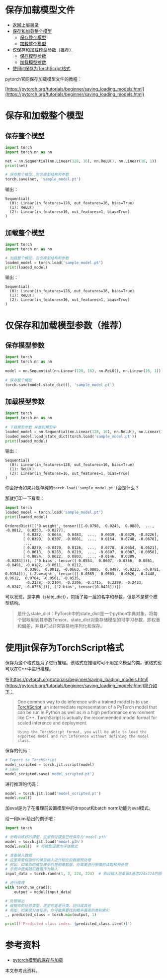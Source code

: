 # 保存加载模型文件

* [返回上层目录](../pytorch.md)
* [保存和加载整个模型](#保存和加载整个模型)
  * [保存整个模型](#保存整个模型)
  * [加载整个模型](#加载整个模型)
* [仅保存和加载模型参数（推荐）](#仅保存和加载模型参数（推荐）)
  * [保存模型参数](#保存模型参数)
  * [加载模型参数](#加载模型参数)
* [使用jit保存为TorchScript格式](#使用jit保存为TorchScript格式)

pytorch官网保存加载模型文件的教程：

[https://pytorch.org/tutorials/beginner/saving_loading_models.html](https://pytorch.org/tutorials/beginner/saving_loading_models.html)

# 保存和加载整个模型

## 保存整个模型

```python
import torch
import torch.nn as nn

net = nn.Sequential(nn.Linear(128, 16), nn.ReLU(), nn.Linear(16, 1))
print(net)

# 保存整个模型，包含模型结构和参数
torch.save(net, 'sample_model.pt')
```

输出：

```shell
Sequential(
  (0): Linear(in_features=128, out_features=16, bias=True)
  (1): ReLU()
  (2): Linear(in_features=16, out_features=1, bias=True)
)
```

## 加载整个模型

```python
import torch
import torch.nn as nn

# 加载整个模型，包含模型结构和参数
loaded_model = torch.load('sample_model.pt')
print(loaded_model)
```

输出：

```shell
Sequential(
  (0): Linear(in_features=128, out_features=16, bias=True)
  (1): ReLU()
  (2): Linear(in_features=16, out_features=1, bias=True)
)
```

# 仅保存和加载模型参数（推荐）

## 保存模型参数

```python
import torch
import torch.nn as nn
 
model = nn.Sequential(nn.Linear(128, 16), nn.ReLU(), nn.Linear(16, 1))
 
# 保存整个模型
torch.save(model.state_dict(), 'sample_model.pt')
```

## 加载模型参数

```python
import torch
import torch.nn as nn
 
# 下载模型参数 并放到模型中
loaded_model = nn.Sequential(nn.Linear(128, 16), nn.ReLU(), nn.Linear(16, 1))
loaded_model.load_state_dict(torch.load('sample_model.pt'))
print(loaded_model)
```

输出：

```shell
Sequential(
  (0): Linear(in_features=128, out_features=16, bias=True)
  (1): ReLU()
  (2): Linear(in_features=16, out_features=1, bias=True)
)
```

你会好奇如果只是单纯的`torch.load('sample_model.pt')`会是什么？

那就打印一下看看：

```python
import torch
loaded_model = torch.load('sample_model.pt')
print(loaded_model)
```



```shell
OrderedDict([('0.weight', tensor([[-0.0798,  0.0245,  0.0880,  ..., -0.0812,  0.0253, -0.0277],
        [ 0.0382,  0.0644,  0.0483,  ...,  0.0039, -0.0329, -0.0226],
        [ 0.0399,  0.0307, -0.0601,  ...,  0.0154,  0.0748, -0.0678],
        ...,
        [ 0.0279, -0.0479,  0.0126,  ...,  0.0778,  0.0654,  0.0521],
        [ 0.0613,  0.0283,  0.0219,  ..., -0.0807,  0.0087, -0.0058],
        [ 0.0824,  0.0022,  0.0803,  ..., -0.0146,  0.0389, -0.0284]])), ('0.bias', tensor([ 0.0554,  0.0607, -0.0356,  0.0661, -0.0491, -0.0182, -0.0611,  0.0212,
         0.0386,  0.0012, -0.0663, -0.0005,  0.0487, -0.0223, -0.0781,  0.0154])), ('2.weight', tensor([[-0.0585, -0.0603,  0.0626, -0.2448,  0.0612,  0.0704, -0.0561, -0.0535,
         -0.2328, -0.2104, -0.2206, -0.1715,  0.2299, -0.2423, -0.0247, -0.0756]])), ('2.bias', tensor([0.0428]))])
```

可以发现，是字典（state_dict），包括了每一层的名字和参数，但是不是整个模型结构。

> 是什么state_dict：PyTorch中的state_dict是一个python字典对象，将每个层映射到其参数Tensor。state_dict对象存储模型的可学习参数，即权重和偏差，并且可以非常容易地序列化和保存。

# 使用jit保存为TorchScript格式

保存为这个格式是为了进行推理。该格式在推理时可不用定义模型的类。该格式也可以在C++中进行推理。

在[https://pytorch.org/tutorials/beginner/saving_loading_models.html](https://pytorch.org/tutorials/beginner/saving_loading_models.html)简介如下：

> One common way to do inference with a trained model is to use [TorchScript](https://pytorch.org/docs/stable/jit.html), an intermediate representation of a PyTorch model that can be run in Python as well as in a high performance environment like C++. TorchScript is actually the recommended model format for scaled inference and deployment.
>
> ```
> Using the TorchScript format, you will be able to load the exported model and run inference without defining the model class.
> ```

保存的代码：

```python
# Export to TorchScript
model_scripted = torch.jit.script(model)
# Save
model_scripted.save('model_scripted.pt')
```

进行推理的代码：

```python
model = torch.jit.load('model_scripted.pt')
model.eval()
```

加eval是为了在推理前设置模型中的dropout和batch norm功能为eval模式。

给一段kimi给出的例子吧：

```python
import torch

# 加载训练好的模型，这里假设模型已经保存为'model.pth'
model = torch.jit.load('model.pth')
model.eval()  # 将模型设置为评估模式

# 准备输入数据
# 这里需要根据你的模型输入进行相应的数据预处理
# 例如，如果你的模型接受的是图像数据，你需要进行图像的读取和预处理
# 示例中使用随机数据作为输入
input_data = torch.randn(1, 3, 224, 224)  # 假设输入是单张3通道224x224的图像

# 进行推理
with torch.no_grad():
    output = model(input_data)

# 处理输出
# 根据你的任务类型，这里可能是分类、回归或其他
# 例如，如果是分类任务，你可能需要找到概率最高的类别索引
_, predicted_class = torch.max(output, 1)

print(f'Predicted class index: {predicted_class.item()}')
```



# 参考资料

* [pytorch模型的保存与加载](https://blog.csdn.net/lsb2002/article/details/131969478)

本文参考此资料。

